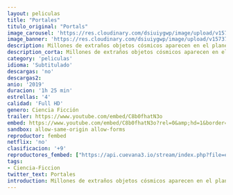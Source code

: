 ```yaml
---
layout: peliculas
title: "Portales"
titulo_original: "Portals"
image_carousel: 'https://res.cloudinary.com/dsiuiygwp/image/upload/v1573789382/portals-min_hifgqm.jpg'
image_banner: 'https://res.cloudinary.com/dsiuiygwp/image/upload/v1573789382/1570695185_maxresdefault-1024x576-min_pnjpns.jpg'
description: Millones de extraños objetos cósmicos aparecen en el planeta tras producirse una serie de apagones a nivel mundial. Aunque muchos deciden distanciarse de ellos todo lo posible, los que se sienten atraídos hacia los objetos descubrirán las terribles consecuencias que les aguardan en su interior.
description_corta: Millones de extraños objetos cósmicos aparecen en el planeta tras producirse una serie de apagones a nivel mundial. Aunque muchos deciden
category: 'peliculas'
idioma: 'Subtitulado'
descargas: 'no'
descargas2:
anio: '2019'
duracion: '1h 25 min'
estrellas: '4'
calidad: 'Full HD'
genero: Ciencia Ficción
trailer: https://www.youtube.com/embed/C8b0fhatN3o
embed: https://www.youtube.com/embed/C8b0fhatN3o?rel=0&amp;hd=1&border=0&wmode=opaque&enablejsapi=1&modestbranding=1&controls=1&showinfo=1
sandbox: allow-same-origin allow-forms
reproductor: fembed
netflix: 'no'
clasificacion: '+9'
reproductores_fembed: ["https://api.cuevana3.io/stream/index.php?file=ek5lbm9xYWNrS0xYMTZLa2xNbkdvY3ZTb3BtZng4TGp6ZFpobGFMUGtOalJ5S1dUbjhhTzJOTFhuS2FzajVPcG1acGthV0hEMGVQWDA2S21ZY1hRNEpQWHAyTmpsWk9xbkpkbGtZYTNvOFBEcTNkZ29OS1ZsdHJFbjV1WDBhWFkxOGVZYkdTWG1hYVZtbXhwYXBZPQ","Subtitulado","https://feurl.com/v/ryx7ruewkdzp84z","Subtitulado","https://feurl.com/v/z47leuj-q5-yk3z","Subtitulado"]
tags:
- Ciencia-Ficcion
twitter_text: Portales
introduction: Millones de extraños objetos cósmicos aparecen en el planeta tras producirse una serie de apagones a nivel mundial. Aunque muchos deciden
---
```













